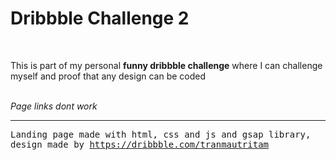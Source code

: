 <h1>Dribbble Challenge 2</h1>	
<br/>

<p>This is part of my personal <strong>funny dribbble challenge</strong> where I can challenge myself and proof that any design can be coded</p>
 <br>
<em>Page links dont work</em>
 <hr>

<tt>Landing page made with html, css and js and gsap library, design made by https://dribbble.com/tranmautritam</tt>	
